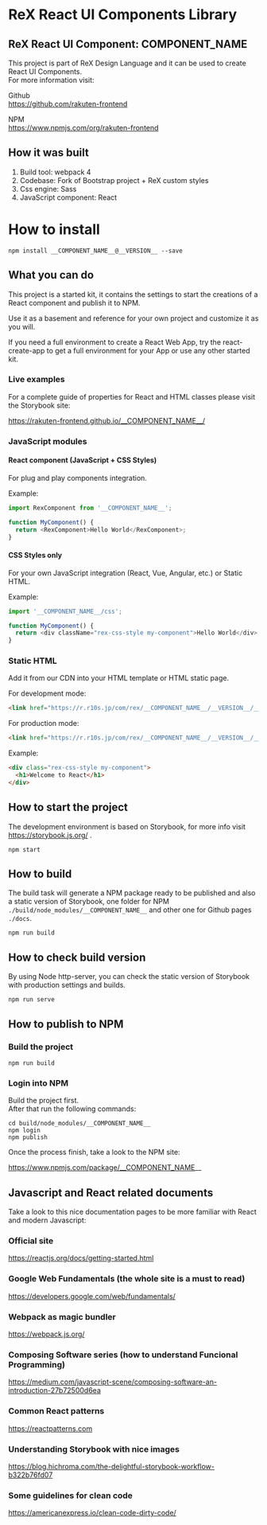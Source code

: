 # ReX React UI Components Library
## ReX React UI Component: __COMPONENT_NAME__

This project is part of ReX Design Language and it can be used to create React UI Components.   
For more information visit:   

Github  
https://github.com/rakuten-frontend

NPM  
https://www.npmjs.com/org/rakuten-frontend

## How it was built 

1. Build tool: webpack 4
1. Codebase: Fork of Bootstrap project + ReX custom styles
1. Css engine: Sass
1. JavaScript component: React

# How to install

```
npm install __COMPONENT_NAME__@__VERSION__ --save
```

## What you can do

This project is a started kit, it contains the settings to start the creations of a React component and publish it to NPM.   

Use it as a basement and reference for your own project and customize it as you will.  

If you need a full environment to create a React Web App, try the react-create-app to get a full environment for your App or use any other started kit.

### Live examples

For a complete guide of properties for React and HTML classes please visit the Storybook site:  

https://rakuten-frontend.github.io/__COMPONENT_NAME__/

### JavaScript modules

#### React component (JavaScript + CSS Styles)

For plug and play components integration.   

Example: 

```js
import RexComponent from '__COMPONENT_NAME__';

function MyComponent() {
  return <RexComponent>Hello World</RexComponent>;
}
```

#### CSS Styles only

For your own JavaScript integration (React, Vue, Angular, etc.) or Static HTML.

Example: 

```js
import '__COMPONENT_NAME__/css';

function MyComponent() {
  return <div className="rex-css-style my-component">Hello World</div>;
}
```

### Static HTML

Add it from our CDN into your HTML template or HTML static page.

For development mode:

```markdown
<link href="https://r.r10s.jp/com/rex/__COMPONENT_NAME__/__VERSION__/__COMPONENT_NAME__.development.css" rel="stylesheet">
```

For production mode:

```markdown
<link href="https://r.r10s.jp/com/rex/__COMPONENT_NAME__/__VERSION__/__COMPONENT_NAME__.production.min.css" rel="stylesheet">
```

Example: 

```markdown
<div class="rex-css-style my-component">
  <h1>Welcome to React</h1>
</div>
```

## How to start the project

The development environment is based on Storybook, for more info visit https://storybook.js.org/ .   

```
npm start
```

## How to build

The build task will generate a NPM package ready to be published and also a static version of Storybook, one folder for NPM `./build/node_modules/__COMPONENT_NAME__` and other one for Github pages `./docs`.   

```
npm run build
```

## How to check build version

By using Node http-server, you can check the static version of Storybook with production settings and builds.

```
npm run serve
```

## How to publish to NPM
### Build the project

```
npm run build
```

### Login into NPM

Build the project first.  
After that run the following commands:

```
cd build/node_modules/__COMPONENT_NAME__
npm login
npm publish
```

Once the process finish, take a look to the NPM site:   

https://www.npmjs.com/package/__COMPONENT_NAME__

## Javascript and React related documents

Take a look to this nice documentation pages to be more familiar with React and modern Javascript:

### Official site
https://reactjs.org/docs/getting-started.html   

### Google Web Fundamentals (the whole site is a must to read)
https://developers.google.com/web/fundamentals/

### Webpack as magic bundler
https://webpack.js.org/

### Composing Software series (how to understand Funcional Programming)
https://medium.com/javascript-scene/composing-software-an-introduction-27b72500d6ea   

### Common React patterns
https://reactpatterns.com   

### Understanding Storybook with nice images
https://blog.hichroma.com/the-delightful-storybook-workflow-b322b76fd07   

### Some guidelines for clean code
https://americanexpress.io/clean-code-dirty-code/

